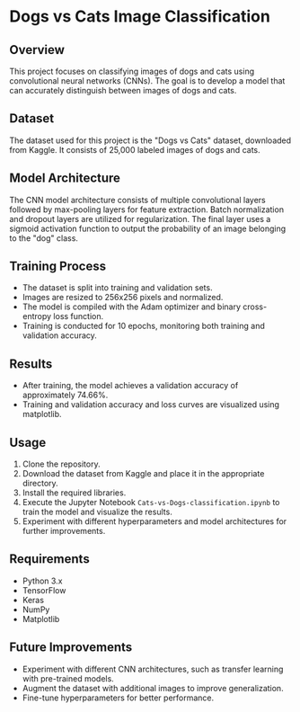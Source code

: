# Dogs vs Cats Image Classification

## Overview
This project focuses on classifying images of dogs and cats using convolutional neural networks (CNNs). The goal is to develop a model that can accurately distinguish between images of dogs and cats.

## Dataset
The dataset used for this project is the "Dogs vs Cats" dataset, downloaded from Kaggle. It consists of 25,000 labeled images of dogs and cats.

## Model Architecture
The CNN model architecture consists of multiple convolutional layers followed by max-pooling layers for feature extraction. Batch normalization and dropout layers are utilized for regularization. The final layer uses a sigmoid activation function to output the probability of an image belonging to the "dog" class.

## Training Process
- The dataset is split into training and validation sets.
- Images are resized to 256x256 pixels and normalized.
- The model is compiled with the Adam optimizer and binary cross-entropy loss function.
- Training is conducted for 10 epochs, monitoring both training and validation accuracy.

## Results
- After training, the model achieves a validation accuracy of approximately 74.66%.
- Training and validation accuracy and loss curves are visualized using matplotlib.

## Usage
1. Clone the repository.
2. Download the dataset from Kaggle and place it in the appropriate directory.
3. Install the required libraries.
4. Execute the Jupyter Notebook `Cats-vs-Dogs-classification.ipynb` to train the model and visualize the results.
5. Experiment with different hyperparameters and model architectures for further improvements.

## Requirements
- Python 3.x
- TensorFlow
- Keras
- NumPy
- Matplotlib

## Future Improvements
- Experiment with different CNN architectures, such as transfer learning with pre-trained models.
- Augment the dataset with additional images to improve generalization.
- Fine-tune hyperparameters for better performance.
